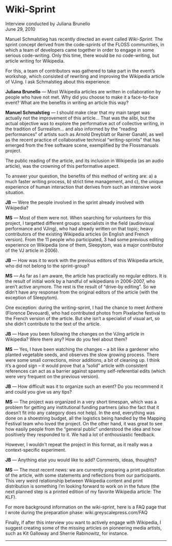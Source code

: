 # Wiki-Sprint

Interview conducted by Juliana Brunello    
June 29, 2010

Manuel Schmalstieg has recently directed an event called *Wiki-Sprint*. The sprint concept derived from the code-sprints of the FLOSS communities, in which a team of developers came together in order to engage in some serious code-writing. Only this time, there would be no code-writing, but article writing for Wikipedia.

For this, a team of contributors was gathered to take part in the event’s workshop, which consisted of rewriting and improving the Wikipedia article of VJing. I ask Schmalstieg about this experience:

**Juliana Brunello** — Most Wikipedia articles are written in collaboration by people who have not met. Why did you choose to make it a face-to-face event? What are the benefits in writing an article this way?

**Manuel Schmalstieg** — I should make clear that my main target was actually not the improvement of this article… That was the alibi, but the actual objective was to explore the performative act of collective writing, in the tradition of Surrealism… and also informed by the “reading performances” of artists such as Arnold Dreyblatt or Rainer Ganahl, as well as the recent practice of collaborative technical “writing-sprints” that has emerged from the free software scene, exemplified by the Flossmanuals project.

The public reading of the article, and its inclusion in Wikipedia (as an audio article), was the crowning of this performative aspect.

To answer your question, the benefits of this method of writing are: a) a much faster writing process, b) strict time management, and c), the unique experience of human interaction that derives from such an intensive work situation.

**JB** — Were the people involved in the sprint already involved with Wikipedia? 

**MS** — Most of them were not. When searching for volunteers for this project, I targetted different groups: specialists in the field (audiovisual performance and VJing), who had already written on that topic; heavy contributors of the existing Wikipedia articles (in English and French version). From the 11 people who participated, 3 had some previous editing experience on Wikipedia (one of them, Sleepytom, was a major contributor of the VJ article in 2006).

**JB** — How was it to work with the previous editors of this Wikipedia article, who did not belong to the sprint-group?

**MS** — As far as I am aware, the article has practically no regular editors. It is the result of initial work by a handful of wikipedians in 2006-2007, who aren’t active anymore. The rest is the result of “drive-by editing”. So we didn’t have any response from the original editors of the article (with the exception of Sleepytom).

One exception: during the writing-sprint, I had the chance to meet Anthere (Florence Devouard), who had contributed photos from Pixelache festival to the French version of the article. But she isn’t a specialist of visual art, so she didn’t contribute to the text of the article.

**JB** — Have you been following the changes on the VJing article in Wikipedia? Were there any? How do you feel about them? 

**MS** — Yes, I have been watching the changes – a bit like a gardener who planted vegetable seeds, and observes the slow growing process. There were some small corrections, minor additions, a bit of cleaning up. I think it’s a good sign – it would prove that a “solid” article with consistent references can act as a barrier against spammy self-referential edits (which were very frequent on the previous version).

**JB** — How difficult was it to organize such an event? Do you recommend it and could you give us any tips? 

**MS** — The project was organized in a very short timespan, which was a problem for getting any institutional funding partners (also the fact that it doesn’t fit into any category does not help). In the end, everything was done on a shoestring budget, all the logistics being handled by the Mapping Festival team who loved the project. On the other hand, it was great to see how easily people from the “general public” understood the idea and how positively they responded to it. We had a lot of enthousiastic feedback.

However, I wouldn’t repeat the project in this format, as it really was a context-specific experiment.

**JB** — Anything else you would like to add? Comments, ideas, thoughts? 

**MS** — The most recent news: we are currently preparing a print publication of the article, with some statements and reflections from our participants. This very weird relationship between Wikipedia content and print distribution is something I’m looking forward to work on in the future (the next planned step is a printed edition of my favorite Wikipedia article: The KLF).

For more background information on the wiki-sprint, here is a FAQ page that I wrote during the preparation phase: wiki.greyscalepress.com/FAQ 

Finally, if after this interview you want to actively engage with Wikipedia, I suggest creating some of the missing articles on pioneering media artists, such as Kit Galloway and Sherrie Rabinowitz, for instance.

***